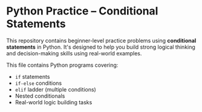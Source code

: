 #  Python Practice – Conditional Statements

This repository contains beginner-level practice problems using **conditional statements** in Python. It's designed to help you build strong logical thinking and decision-making skills using real-world examples.

This file contains Python programs covering:
- `if` statements
- `if-else` conditions
- `elif` ladder (multiple conditions)
- Nested conditionals
- Real-world logic building tasks
 

